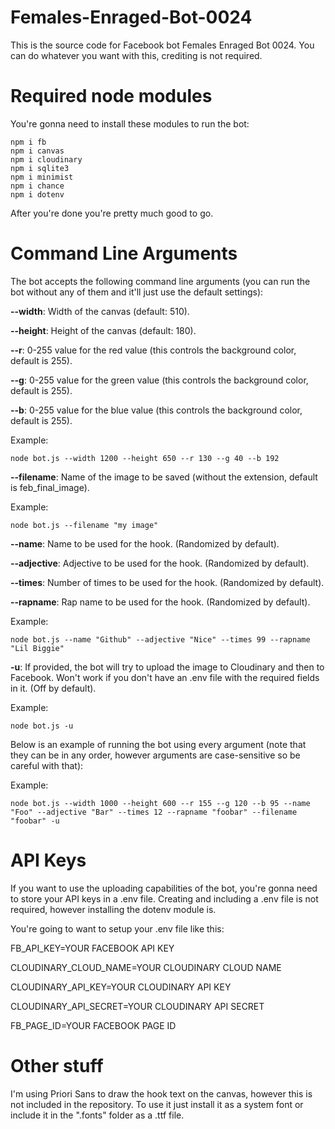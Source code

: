 # Females-Enraged-Bot-0024
This is the source code for Facebook bot Females Enraged Bot 0024.
You can do whatever you want with this, crediting is not required.

# Required node modules

You're gonna need to install these modules to run the bot:

```
npm i fb
npm i canvas
npm i cloudinary
npm i sqlite3
npm i minimist
npm i chance
npm i dotenv
```

After you're done you're pretty much good to go.

# Command Line Arguments

The bot accepts the following command line arguments (you can run the bot without any of them and it'll just use the default settings):

**--width**: Width of the canvas (default: 510).

**--height**: Height of the canvas (default: 180).


**--r**: 0-255 value for the red value (this controls the background color, default is 255).

**--g**: 0-255 value for the green value (this controls the background color, default is 255).

**--b**: 0-255 value for the blue value (this controls the background color, default is 255).

Example: 
``` 
node bot.js --width 1200 --height 650 --r 130 --g 40 --b 192
```


**--filename**: Name of the image to be saved (without the extension, default is feb_final_image). 

Example: 
``` 
node bot.js --filename "my image" 
```


**--name**: Name to be used for the hook. (Randomized by default).

**--adjective**: Adjective to be used for the hook. (Randomized by default).

**--times**: Number of times to be used for the hook. (Randomized by default).

**--rapname**: Rap name to be used for the hook. (Randomized by default). 

Example: 
``` 
node bot.js --name "Github" --adjective "Nice" --times 99 --rapname "Lil Biggie"
```

**-u**: If provided, the bot will try to upload the image to Cloudinary and then to Facebook. Won't work if you don't have an .env file with the required fields in it. (Off by default).

Example: 
``` 
node bot.js -u
```

Below is an example of running the bot using every argument (note that they can be in any order, however arguments are case-sensitive so be careful with that):

Example: 
``` 
node bot.js --width 1000 --height 600 --r 155 --g 120 --b 95 --name "Foo" --adjective "Bar" --times 12 --rapname "foobar" --filename "foobar" -u
```

# API Keys

If you want to use the uploading capabilities of the bot, you're gonna need to store your API keys in a .env file. Creating and including a .env file is not required, however installing the dotenv module is. 

You're going to want to setup your .env file like this:

FB_API_KEY=YOUR FACEBOOK API KEY

CLOUDINARY_CLOUD_NAME=YOUR CLOUDINARY CLOUD NAME

CLOUDINARY_API_KEY=YOUR CLOUDINARY API KEY

CLOUDINARY_API_SECRET=YOUR CLOUDINARY API SECRET

FB_PAGE_ID=YOUR FACEBOOK PAGE ID


# Other stuff

I'm using Priori Sans to draw the hook text on the canvas, however this is not included in the repository. To use it just install it as a system font or include it in the ".fonts" folder as a .ttf file.
